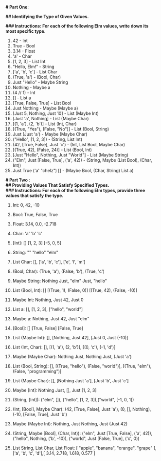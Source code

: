 **# Part One**:

**## Identifying the Type of Given Values.**

**### Instructions: For each of the following Elm values, write down its most specific type.**

1.  42 - Int
2.  True - Bool
3.  3.14 - Float
4.  'a' - Char
5.  [1, 2, 3] - List Int
6.  "Hello, Elm!" - String
7.  ['a', 'b', 'c'] - List Char
8.  (True, 'a') - (Bool, Char)
9.  Just "Hello" - Maybe String
10. Nothing - Maybe a
11. (4 // 1) - Int
12. [] - List a
13. [True, False, True] - List Bool
14. Just Nothing - Maybe (Maybe a)
15. [Just 5, Nothing, Just 10] - List (Maybe Int)
16. [Just 'a', Nothing] - List (Maybe Char)
17. [(1, 'a'), (2, 'b')] - List (Int, Char)
18. [(True, "Yes"), (False, "No")] - List (Bool, String)
19. Just (Just 'a') - Maybe (Maybe Char)
20. ("Hello", [1, 2, 3]) - (String, List Int)
21. (42, [True, False], Just 'c') - (Int, List Bool, Maybe Char)
22. [(True, 42), (False, 24)] - List (Bool, Int)
23. [Just "Hello", Nothing, Just "World"] - List (Maybe String)
24. ("Elm", Just [False, True], ('a', 42)) - (String, Maybe (List Bool), (Char, Int))
25. Just True ('a' "chelz") [] - (Maybe Bool, (Char, String) List a)

**# Part Two** :  
**## Providing Values That Satisfy Specified Types.**  
**### Instructions: For each of the following Elm types, provide three values that satisfy the type.**

1.  Int: 0, 42, -10

2.  Bool: True, False, True

3.  Float: 3.14, 0.0, -2.718

4.  Char: 'a' 'b' 'c'

5.  [Int]: [] [1, 2, 3] [-5, 0, 5]

6.  String: "" "hello" "elm"

7.  List Char: [], ['a', 'b', 'c'], ['e', 'l', 'm']

8.  (Bool, Char): (True, 'a'), (False, 'b'), (True, 'c')

9.  Maybe String: Nothing Just, "elm" Just, "hello"

10. List (Bool, Int): [] [(True, 1), (False, 0)] [(True, 42), (False, -10)]

11. Maybe Int: Nothing, Just 42, Just 0

12. List a: [], [1, 2, 3], ["hello", "world"]

13. Maybe a: Nothing, Just 42, Just "elm"

14. [Bool]: [] [True, False] [False, True]

15. List (Maybe Int): [], [Nothing, Just 42], [Just 0, Just (-10)]

16. List (Int, Char): [], [(1, 'a'), (2, 'b')], [(0, 'c'), (-1, 'd')]

17. Maybe (Maybe Char): Nothing Just, Nothing Just, (Just 'a')

18. List (Bool, String): [], [(True, "hello"), (False, "world")], [(True, "elm"), (False, "programming")]

19. List (Maybe Char): [], [Nothing Just 'a'], [Just 'b', Just 'c']

20. Maybe [Int]: Nothing Just, [], Just [1, 2, 3]

21. (String, [Int]): ("elm", []), ("hello", [1, 2, 3]),("world", [-1, 0, 1])

22. (Int, [Bool], Maybe Char): (42, [True, False], Just 'a'), (0, [], Nothing), (-10, [False, True], Just 'b')

23. Maybe (Maybe Int): Nothing, Just Nothing, Just (Just 42)

24. (String, Maybe [Bool], (Char, Int)): ("elm", Just [True, False], ('a', 42)), ("hello", Nothing, ('b', -10)), ("world", Just [False, True], ('c', 0))

25. List String, List Char, List Float: [ "apple", "banana", "orange", "grape" ], ['a', 'b', 'c', 'd'],[ 3.14, 2.718, 1.618, 0.577 ]
